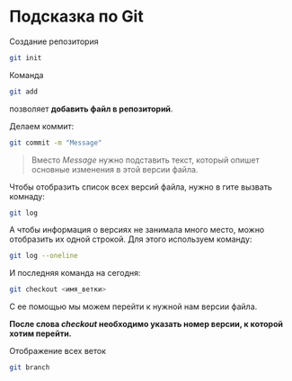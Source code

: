 # Подсказка по Git

Создание репозитория
```sh
git init
```

Команда 
```sh
git add
```
позволяет **добавить файл в репозиторий**.


Делаем коммит:
```sh
git commit -m "Message"
```
>Вместо *Message* нужно подставить текст, который опишет основные изменения в этой версии файла.


Чтобы отобразить список всех версий файла, нужно в гите вызвать комнаду:
```sh
git log
```
А чтобы информация о версиях не занимала много место, можно отобразить их одной строкой. Для этого используем команду:
```sh
git log --oneline
```
И последняя команда на сегодня:
```sh
git checkout <имя_ветки>
```

С ее помощью мы можем перейти к нужной нам версии файла. 

**После слова *checkout* необходимо указать номер версии, к которой хотим перейти.**

Отображение всех веток
```sh
git branch
```

